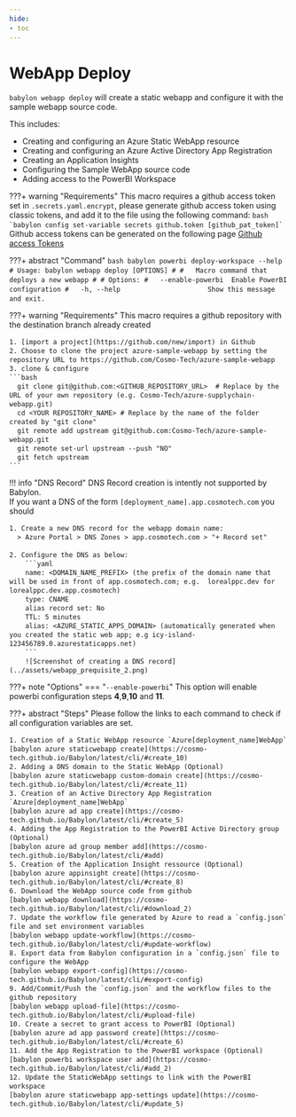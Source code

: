 ```yaml
---
hide:
- toc
---
```

# WebApp Deploy

`babylon webapp deploy` will create a static webapp and configure it with the sample webapp source code.

This includes:

  - Creating and configuring an Azure Static WebApp resource
  - Creating and configuring an Azure Active Directory App Registration
  - Creating an Application Insights
  - Configuring the Sample WebApp source code
  - Adding access to the PowerBI Workspace

???+ warning "Requirements"
    This macro requires a github access token set in `.secrets.yaml.encrypt`, please generate github access token using classic tokens, and add it to the file using the following command:
    ```bash
    `babylon config set-variable secrets github.token [github_pat_token]`
    ```
    Github access tokens can be generated on the following page [Github access Tokens](https://github.com/settings/tokens)

  
???+ abstract "Command"
    ```bash
    babylon powerbi deploy-workspace --help
    # Usage: babylon webapp deploy [OPTIONS]
    #
    #   Macro command that deploys a new webapp
    #
    # Options:
    #   --enable-powerbi  Enable PowerBI configuration
    #   -h, --help                      Show this message and exit.
    ```

???+ warning "Requirements"
    This macro requires a github repository with the destination branch already created
    
    1. [import a project](https://github.com/new/import) in Github
    2. Choose to clone the project azure-sample-webapp by setting the repository URL to https://github.com/Cosmo-Tech/azure-sample-webapp
    3. clone & configure
    ```bash
      git clone git@github.com:<GITHUB_REPOSITORY_URL>  # Replace by the URL of your own repository (e.g. Cosmo-Tech/azure-supplychain-webapp.git)
      cd <YOUR REPOSITORY_NAME> # Replace by the name of the folder created by "git clone"
      git remote add upstream git@github.com:Cosmo-Tech/azure-sample-webapp.git
      git remote set-url upstream --push "NO"
      git fetch upstream
    ```

!!! info "DNS Record"
    DNS Record creation is intently not supported by Babylon.  
    If you want a DNS of the form `[deployment_name].app.cosmotech.com` you should

    1. Create a new DNS record for the webapp domain name:
      > Azure Portal > DNS Zones > app.cosmotech.com > "+ Record set"

    2. Configure the DNS as below:
        ```yaml
        name: <DOMAIN_NAME_PREFIX> (the prefix of the domain name that will be used in front of app.cosmotech.com; e.g.  lorealppc.dev for lorealppc.dev.app.cosmotech)  
        type: CNAME  
        alias record set: No  
        TTL: 5 minutes  
        alias: <AZURE_STATIC_APPS_DOMAIN> (automatically generated when you created the static web app; e.g icy-island-123456789.0.azurestaticapps.net)  
        ```
        ![Screenshot of creating a DNS record](../assets/webapp_prequisite_2.png)

???+ note "Options"
    === "`--enable-powerbi`"
        This option will enable powerbi configuration steps **4**,**9**,**10** and **11**.
   
???+ abstract "Steps"
    Please follow the links to each command to check if all configuration variables are set.

    1. Creation of a Static WebApp resource `Azure[deployment_name]WebApp`  
    [babylon azure staticwebapp create](https://cosmo-tech.github.io/Babylon/latest/cli/#create_10)
    2. Adding a DNS domain to the Static WebApp (Optional)  
    [babylon azure staticwebapp custom-domain create](https://cosmo-tech.github.io/Babylon/latest/cli/#create_11)  
    3. Creation of an Active Directory App Registration `Azure[deployment_name]WebApp`  
    [babylon azure ad app create](https://cosmo-tech.github.io/Babylon/latest/cli/#create_5)  
    4. Adding the App Registration to the PowerBI Active Directory group (Optional)  
    [babylon azure ad group member add](https://cosmo-tech.github.io/Babylon/latest/cli/#add)  
    5. Creation of the Application Insight ressource (Optional)  
    [babylon azure appinsight create](https://cosmo-tech.github.io/Babylon/latest/cli/#create_8)  
    6. Download the WebApp source code from github  
    [babylon webapp download](https://cosmo-tech.github.io/Babylon/latest/cli/#download_2)  
    7. Update the workflow file generated by Azure to read a `config.json` file and set environment variables  
    [babylon webapp update-workflow](https://cosmo-tech.github.io/Babylon/latest/cli/#update-workflow)  
    8. Export data from Babylon configuration in a `config.json` file to configure the WebApp  
    [babylon webapp export-config](https://cosmo-tech.github.io/Babylon/latest/cli/#export-config)      
    9. Add/Commit/Push the `config.json` and the workflow files to the github repository  
    [babylon webapp upload-file](https://cosmo-tech.github.io/Babylon/latest/cli/#upload-file)  
    10. Create a secret to grant access to PowerBI (Optional)   
    [babylon azure ad app password create](https://cosmo-tech.github.io/Babylon/latest/cli/#create_6)  
    11. Add the App Registration to the PowerBI workspace (Optional)  
    [babylon powerbi workspace user add](https://cosmo-tech.github.io/Babylon/latest/cli/#add_2)
    12. Update the StaticWebApp settings to link with the PowerBI workspace  
    [babylon azure staticwebapp app-settings update](https://cosmo-tech.github.io/Babylon/latest/cli/#update_5)
